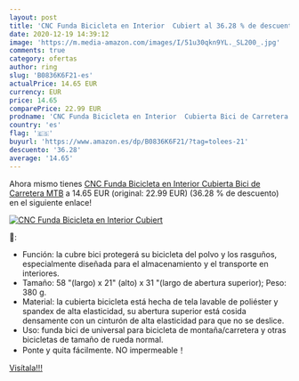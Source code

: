 ```yaml
---
layout: post
title: 'CNC Funda Bicicleta en Interior  Cubiert al 36.28 % de descuento'
date: 2020-12-19 14:39:12
image: 'https://m.media-amazon.com/images/I/51u30qkn9YL._SL200_.jpg'
comments: true
category: ofertas
author: ring
slug: 'B0836K6F21-es'
actualPrice: 14.65 EUR
currency: EUR
price: 14.65
comparePrice: 22.99 EUR
prodname: 'CNC Funda Bicicleta en Interior  Cubierta Bici de Carretera MTB'
country: 'es'
flag: '🇪🇸'
buyurl: 'https://www.amazon.es/dp/B0836K6F21/?tag=tolees-21'
descuento: '36.28'
average: '14.65'
---
```


Ahora mismo tienes [CNC Funda Bicicleta en Interior  Cubierta Bici de Carretera MTB](https://www.amazon.es/dp/B0836K6F21/?tag=tolees-21) a 14.65 EUR (original: 22.99 EUR) (36.28 %  de descuento) en el siguiente enlace!

[![CNC Funda Bicicleta en Interior  Cubiert](https://m.media-amazon.com/images/I/51u30qkn9YL._SL200_.jpg)](https://www.amazon.es/dp/B0836K6F21/?tag=tolees-21)

🔎:

- Función: la cubre bici protegerá su bicicleta del polvo y los rasguños, especialmente diseñada para el almacenamiento y el transporte en interiores.
- Tamaño: 58 "(largo) x 21" (alto) x 31 "(largo de abertura superior); Peso: 380 g.
- Material: la cubierta bicicleta está hecha de tela lavable de poliéster y spandex de alta elasticidad, su abertura superior está cosida densamente con un cinturón de alta elasticidad para que no se deslice.
- Uso: funda bici de universal para bicicleta de montaña/carretera y otras bicicletas de tamaño de rueda normal.
- Ponte y quita fácilmente. NO impermeable！

[Visítala!!!](https://www.amazon.es/dp/B0836K6F21/?tag=tolees-21)
